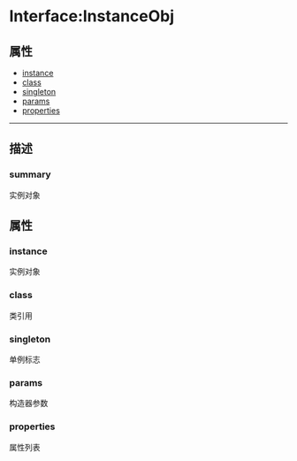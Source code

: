# Interface:InstanceObj   
## 属性
+ [instance](#PROP_instance)
+ [class](#PROP_class)
+ [singleton](#PROP_singleton)
+ [params](#PROP_params)
+ [properties](#PROP_properties)
---   
## 描述
   
### summary   
实例对象  
   
## 属性   
### <a id="PROP_instance">instance</a>   
实例对象
     
### <a id="PROP_class">class</a>   
类引用
     
### <a id="PROP_singleton">singleton</a>   
单例标志
     
### <a id="PROP_params">params</a>   
构造器参数
     
### <a id="PROP_properties">properties</a>   
属性列表
     
